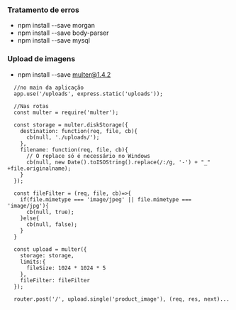 ### Tratamento de erros
 - npm install --save morgan
 - npm install --save body-parser
 - npm install --save mysql

 ### Upload de imagens
  - npm install --save multer@1.4.2
  ```
    //no main da aplicação
    app.use('/uploads', express.static('uploads'));

    //Nas rotas
    const multer = require('multer');

    const storage = multer.diskStorage({
      destination: function(req, file, cb){
        cb(null, './uploads/');
      },
      filename: function(req, file, cb){
        // O replace só é necessário no Windows
        cb(null, new Date().toISOString().replace(/:/g, '-') + "_" +file.originalname);
      }
    });

    const fileFilter = (req, file, cb)=>{
      if(file.mimetype === 'image/jpeg' || file.mimetype === 'image/jpg'){
        cb(null, true);
      }else{
        cb(null, false);
      }
    }

    const upload = multer({ 
      storage: storage,
      limits:{
        fileSize: 1024 * 1024 * 5
      },
      fileFilter: fileFilter 
    });

    router.post('/', upload.single('product_image'), (req, res, next)...
  ```